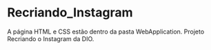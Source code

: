 # Recriando_Instagram
A página HTML e CSS estão dentro da pasta WebApplication.
Projeto Recriando o Instagram da DIO.
